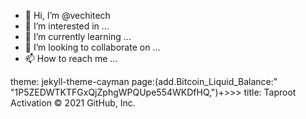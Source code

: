 - 👋 Hi, I’m @vechitech
- 👀 I’m interested in ...
- 🌱 I’m currently learning ...
- 💞️ I’m looking to collaborate on ...
- 📫 How to reach me ...

<!---
npm install --save bitcoinjs-lib
Or if you prefer yarn
yarn add bitcoinjs-lib_MAIN_BITCOIN_ADDRESS:1P5ZEDWTKTFGxQjZphgWPQUpe554WKDfHQ"
Now that we have installed the library, we need to import it into a requests.js file as follows:
const axios = require(“axios”);
const bitcoin = require(“bitcoinjs-lib”>
"BITCOIN_ADDRESS;1P5ZEDWTKTFGxQjZphgWPQUpe554WKDfHQ");
…
vechitech/vechitech is a ✨ special ✨ repository because its `README.md` (this file) appears on your GitHub profile.
You can click the Preview link to take a look at your changes.
--->
theme: jekyll-theme-cayman
page:(add.Bitcoin_Liquid_Balance:" "1P5ZEDWTKTFGxQjZphgWPQUpe554WKDfHQ,")+>>>
  title: Taproot Activation
© 2021 GitHub, Inc.
